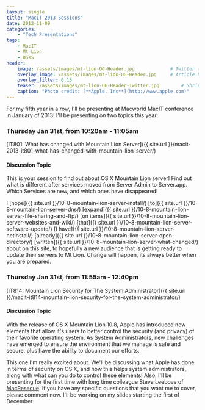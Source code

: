 ```yaml
---
layout: single
title: "MacIT 2013 Sessions"
date: 2012-11-09
categories:
    - "Tech Presentations"
tags:
    - MacIT
    - Mt Lion
    - OSXS
header:
    image: /assets/images/mt-lion-OG-Header.jpg			    # Twitter (use 'overlay_image')
    overlay_image: /assets/images/mt-lion-OG-Header.jpg		# Article header at 2048x768
    overlay_filter: 0.15
    teaser: /assets/images/mt-lion-OG-Header-Twitter.jpg 		# Shrink image to 575 width
    caption: "Photo credit: [**Apple, Inc**](http://www.apple.com)"
---
```


For my fifth year in a row, I'll be presenting at Macworld MacIT conference in January of 2013! I'll be presenting on two topics this year:

### Thursday Jan 31st, from 10:20am - 11:05am
[IT801: What has changed with Mountain Lion Server]({{ site.url }}/macit-2013-it801-what-has-changed-with-mountain-lion-server/)

#### Discussion Topic
This is your session to find out about OS X Mountain Lion server! Find out what is different after services moved from Server Admin to Server.app. Which Services are new, and which ones have disappeared!

I [hope]({{ site.url }}/10-8-mountain-lion-server-install/) [to]({{ site.url }}/10-8-mountain-lion-server-dns/) [expand]({{ site.url }}/10-8-mountain-lion-server-file-sharing-and-ftp/) [on items]({{ site.url }}/10-8-mountain-lion-server-websites-and-wiki/) [that]({{ site.url }}/10-8-mountain-lion-server-software-update/) [I have]({{ site.url }}/10-8-mountain-lion-server-netinstall/) [already]({{ site.url }}/10-8-mountain-lion-server-open-directory/) [written]({{ site.url }}/10-8-mountain-lion-server-what-changed/) about on this site, to hopefully a new audience that is getting ready to update their servers to Mt Lion. Change will happen, its always better when you are prepared.

### Thursday Jan 31st, from 11:55am - 12:40pm
[IT814: Mountain Lion Security for The System Administrator]({{ site.url }}/macit-it814-mountain-lion-security-for-the-system-administrator/)

#### Discussion Topic
With the release of OS X Mountain Lion 10.8, Apple has introduced new elements that allow it's users to better control the security (and privacy) of their favorite operating system. As System Administrators, new challenges have emerged to ensure the environment that we manage is safe and secure, plus have the ability to document our efforts.

This one I'm really excited about. We'll be discussing what Apple has done in terms of security on OS X, and how this helps system administrators, along with what can you do to control these elements! Also, I'll be presenting for the first time with long time colleague Steve Leebove of [MacResecue][MacResecue]. If you have any specific questions that you want me to cover, please comment now. I'll be working on my slides starting the first of December.

[MacResecue]: http://www.macrescue.com
